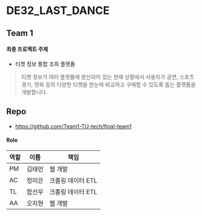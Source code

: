 # DE32_LAST_DANCE

## Team 1
####  최종 프로젝트 주제
- 티켓 정보 통합 조회 플랫폼
> 티켓 정보가 여러 플랫폼에 분산되어 있는 현재 상황에서 사용자가 공연, 스포츠 경기, 영화 등의 다양한 티켓을 한눈에 비교하고 구매할 수 있도록 돕는 플랫폼을 개발합니다.

##  Repo
- https://github.com/Team1-TU-tech/final-team1

####  Role

| 역할 | 이름 | 책임 |
|----|------|------|
| PM | 김태민 | 웹 개발 |
| AC | 정미은 | 크롤링 데이터 ETL |
| TL | 함선우 | 크롤링 데이터 ETL |
| AA | 오지현 | 웹 개발 |

